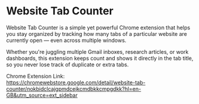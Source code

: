 # Website Tab Counter

Website Tab Counter is a simple yet powerful Chrome extension that helps you stay organized by tracking how many tabs of a particular website are currently open — even across multiple windows.

Whether you're juggling multiple Gmail inboxes, research articles, or work dashboards, this extension keeps count and shows it directly in the tab title, so you never lose track of duplicate or extra tabs.

Chrome Extension Link: https://chromewebstore.google.com/detail/website-tab-counter/nokbidclcajgpmdcejkcmdbkkcmpgdkk?hl=en-GB&utm_source=ext_sidebar
